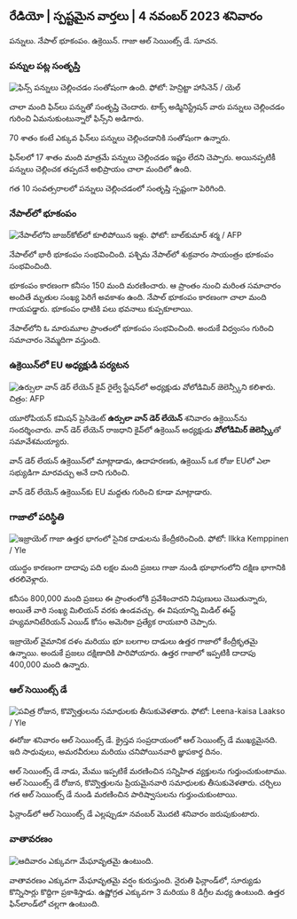 ## రేడియో \| స్పష్టమైన వార్తలు \| 4 నవంబర్ 2023 శనివారం

పన్నులు. నేపాల్ భూకంపం. ఉక్రెయిన్. గాజా ఆల్ సెయింట్స్ డే. సూచన.

### పన్నుల పట్ల సంతృప్తి

![ఫిన్స్ పన్నులు చెల్లించడం సంతోషంగా ఉంది. ఫోటో: హెన్రిట్టా హాసినెన్ / యెల్](https://images.cdn.yle.fi/image/upload/c_crop,h_3061,w_5443,x_0,y_226/ar_1.77777777777777777,c_fill/hp70,hp_10,w60,g_1q_auto:eco/f_auto/fl_lossy/v1692510416/39-115736664dc9b0569c81)

చాలా మంది ఫిన్‌లు పన్నుతో సంతృప్తి చెందారు. టాక్స్ అడ్మినిస్ట్రేషన్ వారు పన్నులు చెల్లించడం గురించి ఏమనుకుంటున్నారో ఫిన్స్‌ని అడిగారు.

70 శాతం కంటే ఎక్కువ ఫిన్‌లు పన్నులు చెల్లించడానికి సంతోషంగా ఉన్నారు.

ఫిన్‌లలో 17 శాతం మంది మాత్రమే పన్నులు చెల్లించడం ఇష్టం లేదని చెప్పారు. అయినప్పటికీ పన్నులు చెల్లించక తప్పదనే అభిప్రాయం చాలా మందిలో ఉంది.

గత 10 సంవత్సరాలలో పన్నులు చెల్లించడంలో సంతృప్తి స్పష్టంగా పెరిగింది.

### నేపాల్‌లో భూకంపం

![నేపాల్‌లోని జాజర్‌కోట్‌లో కూలిపోయిన ఇళ్లు. ఫోటో: బాల్‌కుమార్ శర్మ / AFP](https://images.cdn.yle.fi/image/upload/c_crop,h_1350,w_2400,x_0,y_51/ar_1.777777777777777777,c_fill,g2_faces/hd_105q_auto:eco/f_auto/fl_lossy/v1699091137/39-1195827654612690580a)

నేపాల్‌లో భారీ భూకంపం సంభవించింది. పశ్చిమ నేపాల్‌లో శుక్రవారం సాయంత్రం భూకంపం సంభవించింది.

భూకంపం కారణంగా కనీసం 150 మంది మరణించారు. ఆ ప్రాంతం నుంచి మరింత సమాచారం అందితే మృతుల సంఖ్య పెరిగే అవకాశం ఉంది. నేపాల్ భూకంపం కారణంగా చాలా మంది గాయపడ్డారు. భూకంపం ధాటికి పలు భవనాలు కుప్పకూలాయి.

నేపాల్‌లోని ఓ మారుమూల ప్రాంతంలో భూకంపం సంభవించింది. అందుకే విధ్వంసం గురించి సమాచారం నెమ్మదిగా వస్తుంది.

### ఉక్రెయిన్‌లో EU అధ్యక్షుడి పర్యటన

![ఉర్సులా వాన్ డెర్ లేయెన్ కైవ్ రైల్వే స్టేషన్‌లో అధ్యక్షుడు వోలోడిమిర్ జెలెన్స్కీని కలిశారు. చిత్రం: AFP](https://images.cdn.yle.fi/image/upload/c_crop,h_1687,w_3000,x_0,y_305/ar_1.777777777777777,c_fill,g_faces,h_1201,wd_co_70/f_auto/fl_lossy/v1699098434/39-119583265462e51258c1)

యూరోపియన్ కమిషన్ ప్రెసిడెంట్ **ఉర్సులా వాన్ డెర్ లేయెన్** శనివారం ఉక్రెయిన్‌ను సందర్శించారు. వాన్ డెర్ లేయెన్ రాజధాని కైవ్‌లో ఉక్రెయిన్ అధ్యక్షుడు **వోలోడిమిర్ జెలెన్స్కీ**తో సమావేశమయ్యారు.

వాన్ డెర్ లేయన్ ఉక్రెయిన్‌లో మాట్లాడాడు, ఉదాహరణకు, ఉక్రెయిన్ ఒక రోజు EUలో ఎలా సభ్యుడిగా మారవచ్చు అనే దాని గురించి.

వాన్ డెర్ లేయెన్ ఉక్రెయిన్‌కు EU మద్దతు గురించి కూడా మాట్లాడారు.

### గాజాలో పరిస్థితి

![ఇజ్రాయెల్ గాజా ఉత్తర భాగంలో సైనిక దాడులను కేంద్రీకరించింది. ఫోటో: Ilkka Kemppinen / Yle](https://images.cdn.yle.fi/image/upload/c_crop,h_1121,w_1994,x_5,y_0/ar_1.777777777777777777,c_fill,g2_faces/wd_1050,hp_0q_auto:eco/f_auto/fl_lossy/v1699023208/39-1195711654506b2bc2d4)

యుద్ధం కారణంగా దాదాపు పది లక్షల మంది ప్రజలు గాజా నుండి భూభాగంలోని దక్షిణ భాగానికి తరలివెళ్లారు.

కనీసం 800,000 మంది ప్రజలు ఈ ప్రాంతంలోకి ప్రవేశించారని నిపుణులు చెబుతున్నారు, అయితే వారి సంఖ్య మిలియన్ వరకు ఉండవచ్చు. ఈ విషయాన్ని మిడిల్ ఈస్ట్ హ్యుమానిటేరియన్ ఎయిడ్ కోసం అమెరికా ప్రత్యేక రాయబారి చెప్పారు.

ఇజ్రాయెల్ వైమానిక దళం మరియు భూ బలగాల దాడులు ఉత్తర గాజాలో కేంద్రీకృతమై ఉన్నాయి. అందుకే ప్రజలు దక్షిణాదికి పారిపోయారు. ఉత్తర గాజాలో ఇప్పటికీ దాదాపు 400,000 మంది ఉన్నారు.

### ఆల్ సెయింట్స్ డే

![పవిత్ర రోజున, కొవ్వొత్తులను సమాధులకు తీసుకువెళతారు. ఫోటో: Leena-kaisa Laakso / Yle](https://images.cdn.yle.fi/image/upload/c_crop,h_2268,w_4032,x_0,y_435/ar_1.77777777777777777,c_fill,h_6777777777777,c_fill,g_1200/q_auto:eco/f_auto/fl_lossy/v1699101771/39-119586665463c1d71d1c)

ఈరోజు శనివారం ఆల్ సెయింట్స్ డే. క్రైస్తవ సంప్రదాయంలో ఆల్ సెయింట్స్ డే ముఖ్యమైనది. ఇది సాధువులు, అమరవీరులు మరియు చనిపోయినవారి జ్ఞాపకార్థ దినం.

ఆల్ సెయింట్స్ డే నాడు, మేము ఇప్పటికే మరణించిన సన్నిహిత వ్యక్తులను గుర్తుంచుకుంటాము. ఆల్ సెయింట్స్ డే రోజున, కొవ్వొత్తులను ప్రియమైనవారి సమాధులకు తీసుకువెళతారు. చర్చిలు గత ఆల్ సెయింట్స్ డే నుండి మరణించిన పారిష్వాసులను గుర్తుంచుకుంటాయి.

ఫిన్లాండ్‌లో ఆల్ సెయింట్స్ డే ఎల్లప్పుడూ నవంబర్ మొదటి శనివారం జరుపుకుంటారు.

### వాతావరణం

![ఆదివారం ఎక్కువగా మేఘావృతమై ఉంటుంది.](https://images.cdn.yle.fi/image/upload/c_crop,h_1080,w_1919,x_0,y_0/ar_1.77777777777777777,c_fill,g_faces/wh_170,wh_170,wh_170,wh_10/q_auto:eco/f_auto/fl_lossy/v1699111715/39-1195891654662ff4432c)

వాతావరణం ఎక్కువగా మేఘావృతమై వర్షం కురుస్తుంది. నైరుతి ఫిన్లాండ్‌లో, సూర్యుడు కొన్నిసార్లు కొద్దిగా ప్రకాశిస్తాడు. ఉష్ణోగ్రత ఎక్కువగా 3 మరియు 8 డిగ్రీల మధ్య ఉంటుంది. ఉత్తర ఫిన్‌లాండ్‌లో చల్లగా ఉంటుంది.